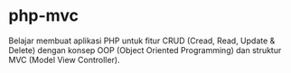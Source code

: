 # php-mvc
Belajar membuat aplikasi PHP untuk fitur CRUD (Cread, Read, Update & Delete) dengan konsep OOP (Object Oriented Programming) dan struktur MVC (Model View Controller).
